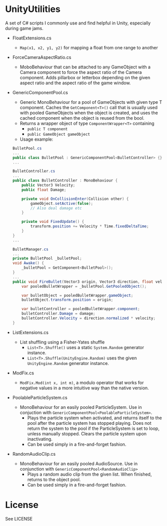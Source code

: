 # UnityUtilities

A set of C# scripts I commonly use and find helpful in Unity, especially during game jams.

-   FloatExtensions.cs

    -   `Map(x1, x2, y1, y2)` for mapping a float from one range to another

-   ForceCameraAspectRatio.cs

    -   MoboBehaviour that can be attached to any GameObject with a Camera component to force the aspect ratio of the Camera component. Adds pillarbox or letterbox depending on the given aspect ratio and the aspect ratio of the game window.

-   GenericComponentPool.cs

    -   Generic MonoBehaviour for a pool of GameObjects with given type T component. Caches the `GetComponent<T>()` call that is usually used with pooled GameObjects when the object is created, and uses the cached component when the object is reused from the bool.
    -   Returns a wrapper object of type `ComponentWrapper<T>` containing
        -   `public T component`
        -   `public GameObject gameObject`
    -   Usage example:

    ```csharp
    BulletPool.cs
    ...
    public class BulletPool : GenericComponentPool<BulletController> {}
    ...

    BulletController.cs
    ...
    public class BulletController : MonoBehaviour {
        public Vector3 Velocity;
        public float Damage;

        private void OnCollisionEnter(Collision other) {
            gameObject.setActive(false);
            // Also deal damage etc
        }

        private void FixedUpdate() {
            transform.position += Velocity * Time.fixedDeltaTime;
        }
    }
    ...

    BulletManager.cs
    ...
    private BulletPool _bulletPool;
    void Awake() {
        _bulletPool = GetComponent<BulletPool>();
    }
    ...
    public void FireBullet(Vector3 origin, Vector3 direction, float velocity, float damage) {
        var pooledBulletWrapper = _bulletPool.GetPooledObject();

        var bulletObject = pooledBulletWrapper.gameObject;
        bulletObject.transform.position = origin;

        var bulletController = pooledBulletWrapper.component;
        bulletController.Damage = damage;
        bulletController.Velocity = direction.normalized * velocity;
    }
    ```

*   ListExtensions.cs

    -   List shuffling using a Fisher-Yates shuffle
        -   `List<T>.Shuffle()` uses a static `System.Random` generator instance.
        -   `List<T>.Shuffle(UnityEngine.Random)` uses the given `UnityEngine.Random` generator instance.

*   ModFix.cs

    -   `ModFix.Mod(int x, int m)`, a modulo operator that works for negative values in a more intuitive way than the native version.

*   PoolableParticleSystem.cs

    -   MonoBehaviour for an easily pooled ParticleSystem. Use in conjuction with `GenericComponentPool<PoolableParticleSystem>`.
        -   Plays the particle system when activated, and returns itself to the pool after the particle system has stopped playing. Does not return the system to the pool if the ParticleSystem is set to loop, unless manually stopped. Clears the particle system upon inactivating.
        -   Can be used simply in a fire-and-forget fashion.

*   RandomAudioClip.cs

    -   MonoBehaviour for an easily pooled AudioSource. Use in conjunction with `GenericComponentPool<RandomAudioClip>`
        -   Plays a random audio clip from the given list. When finished, returns to the object pool.
        -   Can be used simply in a fire-and-forget fashion.

# License

See LICENSE
